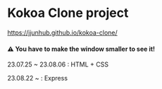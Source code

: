 # Kokoa Clone project

  https://jjunhub.github.io/kokoa-clone/

#### ⚠️ You have to make the window smaller to see it!

23.07.25 ~ 23.08.06 : HTML + CSS

23.08.22 ~ : Express
